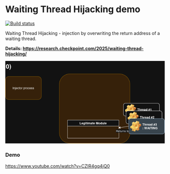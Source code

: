 # Waiting Thread Hijacking demo

[![Build status](https://ci.appveyor.com/api/projects/status/xkbdp6m8ji6wlu68?svg=true)](https://ci.appveyor.com/project/hasherezade/waiting-thread-hijacking)

Waiting Thread Hijacking - injection by overwriting the return address of a waiting thread.

**Details: https://research.checkpoint.com/2025/waiting-thread-hijacking/**

![](img/animation.gif)


### Demo

https://www.youtube.com/watch?v=CZIR4gq4jQ0
